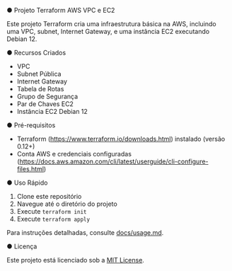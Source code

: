 ● Projeto Terraform AWS VPC e EC2

Este projeto Terraform cria uma infraestrutura básica na AWS, incluindo uma VPC, subnet, Internet Gateway, e uma instância EC2 executando Debian 12.

● Recursos Criados

- VPC
- Subnet Pública
- Internet Gateway
- Tabela de Rotas
- Grupo de Segurança
- Par de Chaves EC2
- Instância EC2 Debian 12

● Pré-requisitos

- Terraform (https://www.terraform.io/downloads.html) instalado (versão 0.12+)
- Conta AWS e credenciais configuradas (https://docs.aws.amazon.com/cli/latest/userguide/cli-configure-files.html)

● Uso Rápido

1. Clone este repositório
2. Navegue até o diretório do projeto
3. Execute `terraform init`
4. Execute `terraform apply`

Para instruções detalhadas, consulte [docs/usage.md](docs/usage.md).

● Licença

Este projeto está licenciado sob a [MIT License](LICENSE).
